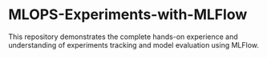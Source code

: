 # MLOPS-Experiments-with-MLFlow
This repository demonstrates the complete hands-on experience and understanding of experiments tracking and model evaluation using MLFlow.
